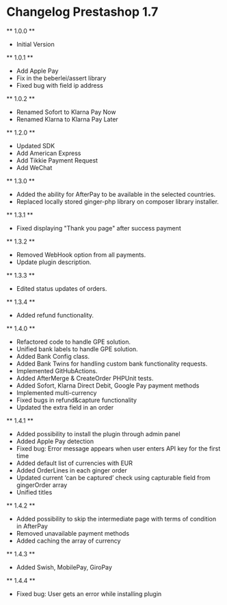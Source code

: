 # Changelog Prestashop 1.7

** 1.0.0 **

* Initial Version

** 1.0.1 **

* Add Apple Pay
* Fix in the beberlei/assert library
* Fixed bug with field ip address

** 1.0.2 **

* Renamed Sofort to Klarna Pay Now
* Renamed Klarna to Klarna Pay Later

** 1.2.0 **

* Updated SDK
* Add American Express
* Add Tikkie Payment Request
* Add WeChat

** 1.3.0 **

* Added the ability for AfterPay to be available in the selected countries.
* Replaced locally stored ginger-php library on composer library installer.

** 1.3.1 **

* Fixed displaying "Thank you page" after success payment

** 1.3.2 **

* Removed WebHook option from all payments.
* Update plugin description.

** 1.3.3 **

* Edited status updates of orders.

** 1.3.4 **

* Added refund functionality.

** 1.4.0 **

* Refactored code to handle GPE solution.
* Unified bank labels to handle GPE solution.
* Added Bank Config class.
* Added Bank Twins for handling custom bank functionality requests.
* Implemented GitHubActions.
* Added AfterMerge & CreateOrder PHPUnit tests.
* Added Sofort, Klarna Direct Debit, Google Pay payment methods
* Implemented multi-currency
* Fixed bugs in refund&capture functionality
* Updated the extra field in an order

** 1.4.1 **

* Added possibility to install the plugin through admin panel
* Added Apple Pay detection
* Fixed bug: Error message appears when user enters API key for the first time
* Added default list of currencies with EUR
* Added OrderLines in each ginger order
* Updated current ‘can be captured’ check using capturable field from gingerOrder array
* Unified titles

** 1.4.2 **

* Added possibility to skip the intermediate page with terms of condition in AfterPay
* Removed unavailable payment methods
* Added caching the array of currency

** 1.4.3 **

* Added Swish, MobilePay, GiroPay

** 1.4.4 **

* Fixed bug: User gets an error while installing plugin